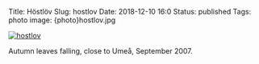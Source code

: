 Title: Höstlöv
Slug: hostlov
Date: 2018-12-10 16:0
Status: published
Tags: photo
image: {photo}hostlov.jpg

[![hostlov]({photo}hostlov.jpg "hostlov")]({filename}/pic/hostlov.jpg)

Autumn leaves falling, close to Umeå, September 2007.
